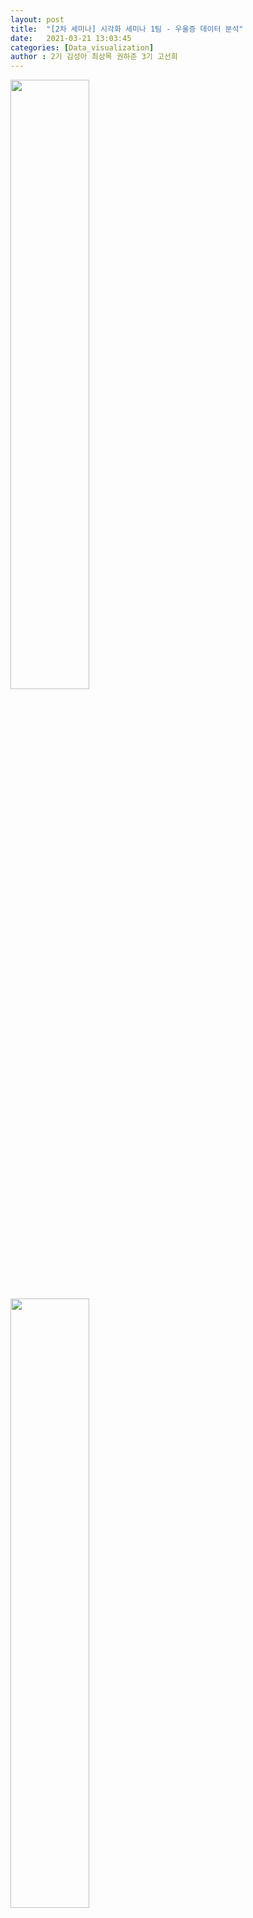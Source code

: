 ```yaml
---
layout: post
title:  "[2차 세미나] 시각화 세미나 1팀 - 우울증 데이터 분석"
date:   2021-03-21 13:03:45
categories: [Data_visualization]
author : 2기 김성아 최상목 권하준 3기 고선희
---
```


<img src="{{ site.baseurl }}/images/v16/1.png"  width="50%" height="50%">
<img src="{{ site.baseurl }}/images/v16/2.png"  width="50%" height="50%">
<img src="{{ site.baseurl }}/images/v16/3.png"  width="50%" height="50%">
<img src="{{ site.baseurl }}/images/v16/4.png"  width="50%" height="50%">
<img src="{{ site.baseurl }}/images/v16/5.png"  width="50%" height="50%">
<img src="{{ site.baseurl }}/images/v16/6.png"  width="50%" height="50%">
<img src="{{ site.baseurl }}/images/v16/7.png"  width="50%" height="50%">
<img src="{{ site.baseurl }}/images/v16/8.png"  width="50%" height="50%">
<img src="{{ site.baseurl }}/images/v16/9.png"  width="50%" height="50%">

더 자세한 내용은 인빅 드라이브에 저장된 파일을 참고해주세요!